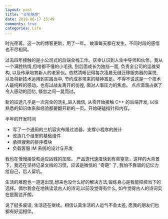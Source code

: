 ```yaml
---
layout: post
title: "半年随想"
date: 2018-06-17 15:49
comments: true
categories: Life
---
```


时光荏苒，这一次的博客更新，用了一年。 故事每天都在发生，不同时段的感悟也不尽相同。

过去四年接触的是小公司式的后端全栈工作。庆幸认识到人生中导师和伙伴。我从一个满腔热情,但啥都不懂的小毛孩, 到后面成长为独挡一面, 负责全公司的运维架构, 以及传承培育新人的老家伙。依然清晰记得每次凌晨无缝迁移服务器的喜悦, 以及将新技术运用到实践当中, 节约成本带来的精神富足。不得不说这是一个技术人最纯粹的感动。也有过战友离开的彷徨, 面对人事压力的焦虑。 点点滴滴占据了令人感动的回忆, 倏忽之间一晃而过。

新的征途几乎是一次完全的洗礼,进入微信, 从零开始接触 C++ 的后端开发, 以往熟悉的知识体系和经验都要翻开新的一页。开始硬磕指针和内存。

半年的开发时间
* 写了一个通用的三机容灾布隆过滤器，支撑小程序的统计
* 改造几个组里的基础组件
* 承担搜索的排序模块
* 负载客服 IM 系统的设计与开发

我也在慢慢接受和适应凶残的加班。 产品迭代速度快到有些窒息，这样的大背景下，我还在坚持记录文档的习惯，应该是微信的 "奇葩" 了, 我怕不靠谱的记忆力给自己，后人留坑。

生活的难题也一道道出现,想来也没什么好的解决方法,锻炼身心是我能把控当下的选择。偶尔我会在地铁读读古人的诗词,以前没觉得有什么, 如今觉得古人的诗词实在是豁达开朗。

说了挺多废话, 生活还在继续。相信认真生活的人运气不会太差, 愿我的朋友们也都有好运相伴。
